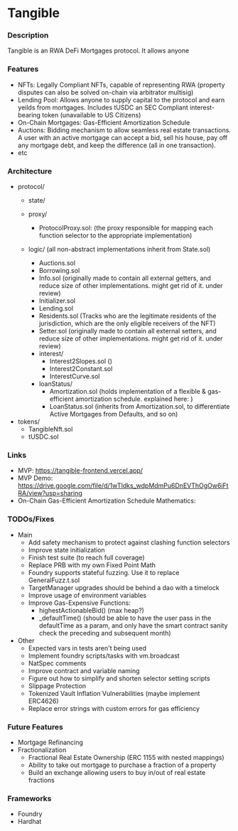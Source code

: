 # Tangible

### Description
Tangible is an RWA DeFi Mortgages protocol. It allows anyone

### Features
- NFTs: Legally Compliant NFTs, capable of representing RWA (property disputes can also be solved on-chain via arbitrator multisig)
- Lending Pool: Allows anyone to supply capital to the protocol and earn yeilds from mortgages. Includes tUSDC an SEC Compliant interest-bearing token (unavailable to US Citizens)
- On-Chain Mortgages: Gas-Efficient Amortization Schedule
- Auctions: Bidding mechanism to allow seamless real estate transactions. A user with an active mortgage can accept a bid, sell his house, pay off any mortgage debt, and keep the difference (all in one transaction).
- etc

### Architecture
- protocol/
    - state/

    - proxy/
        - ProtocolProxy.sol:  (the proxy responsible for mapping each function selector to the appropriate implementation)
    - logic/ (all non-abstract implementations inherit from State.sol)
        - Auctions.sol
        - Borrowing.sol
        - Info.sol (originally made to contain all external getters, and reduce size of other implementations. might get rid of it. under review)
        - Initializer.sol
        - Lending.sol
        - Residents.sol (Tracks who are the legitimate residents of the jurisdiction, which are the only eligible receivers of the NFT)
        - Setter.sol (originally made to contain all external setters, and reduce size of other implementations. might get rid of it. under review)
        - interest/
            - Interest2Slopes.sol ()
            - Interest2Constant.sol
            - InterestCurve.sol
        - loanStatus/
            - Amortization.sol (holds implementation of a flexible & gas-efficient amortization schedule. explained here: )
            - LoanStatus.sol (inherits from Amortization.sol, to differentiate Active Mortgages from Defaults, and so on)
- tokens/
    - TangibleNft.sol
    - tUSDC.sol

### Links
- MVP: https://tangible-frontend.vercel.app/
- MVP Demo: https://drive.google.com/file/d/1wTIdks_wdpMdmPu6DnEVThOgOw6iFtRA/view?usp=sharing
- On-Chain Gas-Efficient Amortization Schedule Mathematics:

### TODOs/Fixes
- Main
    - Add safety mechanism to protect against clashing function selectors
    - Improve state initialization
    - Finish test suite (to reach full coverage)
    - Replace PRB with my own Fixed Point Math
    - Foundry supports stateful fuzzing. Use it to replace GeneralFuzz.t.sol
    - TargetManager upgrades should be behind a dao with a timelock
    - Improve usage of environment variables
    - Improve Gas-Expensive Functions:
        - highestActionableBid() (max heap?)
        - _defaultTime() (should be able to have the user pass in the defaultTime as a param, and only have the smart contract sanity check the preceding and subsequent month)
- Other
    - Expected vars in tests aren't being used
    - Implement foundry scripts/tasks with vm.broadcast
    - NatSpec comments
    - Improve contract and variable naming
    - Figure out how to simplify and shorten selector setting scripts
    - Slippage Protection
    - Tokenized Vault Inflation Vulnerabilities (maybe implement ERC4626)
    - Replace error strings with custom errors for gas efficiency


### Future Features
- Mortgage Refinancing
- Fractionalization
    - Fractional Real Estate Ownership (ERC 1155 with nested mappings)
    - Ability to take out mortgage to purchase a fraction of a property
    - Build an exchange allowing users to buy in/out of real estate fractions

### Frameworks
- Foundry
- Hardhat
